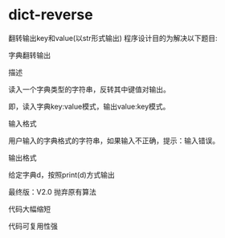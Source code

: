 # dict-reverse
翻转输出key和value(以str形式输出)
程序设计目的为解决以下题目:

字典翻转输出

描述

读入一个字典类型的字符串，反转其中键值对输出。

即，读入字典key:value模式，输出value:key模式。

输入格式

用户输入的字典格式的字符串，如果输入不正确，提示：输入错误。

输出格式

给定字典d，按照print(d)方式输出


最终版：V2.0
抛弃原有算法

代码大幅缩短

代码可复用性强

